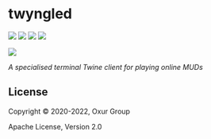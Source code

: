 # twyngled

[![][build-badge]][build]
[![][crate-badge]][crate]
[![][tag-badge]][tag]
[![][docs-badge]][docs]

[![][logo]][logo-large]

*A specialised terminal Twine client for playing online MUDs*

## License

Copyright © 2020-2022, Oxur Group

Apache License, Version 2.0

[//]: ---Named-Links---

[logo]: resources/images/logo-v1-small.jpg
[logo-large]: resources/images/logo-v1.jpg
[build]: https://github.com/oxur/twyngled/actions?query=workflow%3Abuild+
[build-badge]: https://github.com/oxur/twyngled/workflows/build/badge.svg
[crate]: https://crates.io/crates/twyngled
[crate-badge]: https://img.shields.io/crates/v/twyngled.svg
[docs]: https://docs.rs/twyngled/
[docs-badge]: https://img.shields.io/badge/rust-documentation-blue.svg
[tag-badge]: https://img.shields.io/github/tag/oxur/twyngled.svg
[tag]: https://github.com/oxur/twyngled/tags
